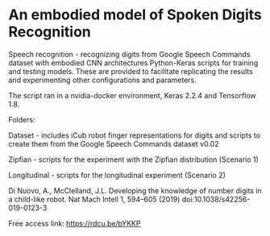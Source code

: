 # An embodied model of Spoken Digits Recognition

Speech recognition - recognizing digits from Google Speech Commands dataset with embodied CNN architectures
Python-Keras scripts for training and testing models. 
These are provided to facilitate replicating the results and experimenting other configurations and parameters.

The script ran in a nvidia-docker environment, Keras 2.2.4 and Tensorflow 1.8.

Folders:

Dataset - includes iCub robot finger representations for digits and scripts to create them from the Google Speech Commands dataset v0.02

Zipfian - scripts for the experiment with the Zipfian distribution (Scenario 1)

Longitudinal - scripts for the longitudinal experiment (Scenario 2)


Di Nuovo, A., McClelland, J.L. Developing the knowledge of number digits in a child-like robot. Nat Mach Intell 1, 594–605 (2019) doi:10.1038/s42256-019-0123-3

Free access link: https://rdcu.be/bYKKP 
